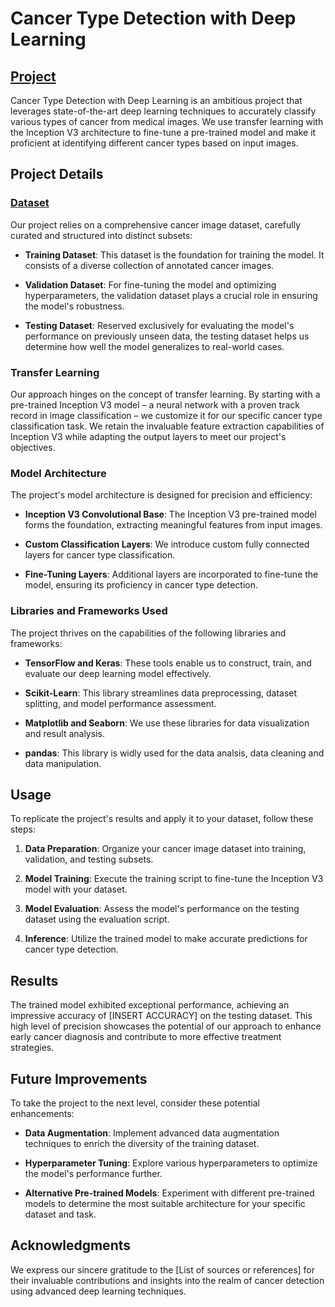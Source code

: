 # Cancer Type Detection with Deep Learning

## [Project](https://github.com/Bytecode-Magnum/Cancer-Type-Detection-with-Deep-Learning/blob/main/Transfer-learning-Cancer_Detection.ipynb)
Cancer Type Detection with Deep Learning is an ambitious project that leverages state-of-the-art deep learning techniques to accurately classify various types of cancer from medical images. We use transfer learning with the Inception V3 architecture to fine-tune a pre-trained model and make it proficient at identifying different cancer types based on input images.

## Project Details

### [Dataset](https://www.kaggle.com/datasets/mohamedhanyyy/chest-ctscan-images)

Our project relies on a comprehensive cancer image dataset, carefully curated and structured into distinct subsets:

- **Training Dataset**: This dataset is the foundation for training the model. It consists of a diverse collection of annotated cancer images.

- **Validation Dataset**: For fine-tuning the model and optimizing hyperparameters, the validation dataset plays a crucial role in ensuring the model's robustness.

- **Testing Dataset**: Reserved exclusively for evaluating the model's performance on previously unseen data, the testing dataset helps us determine how well the model generalizes to real-world cases.

### Transfer Learning

Our approach hinges on the concept of transfer learning. By starting with a pre-trained Inception V3 model – a neural network with a proven track record in image classification – we customize it for our specific cancer type classification task. We retain the invaluable feature extraction capabilities of Inception V3 while adapting the output layers to meet our project's objectives.

### Model Architecture

The project's model architecture is designed for precision and efficiency:

- **Inception V3 Convolutional Base**: The Inception V3 pre-trained model forms the foundation, extracting meaningful features from input images.

- **Custom Classification Layers**: We introduce custom fully connected layers for cancer type classification.

- **Fine-Tuning Layers**: Additional layers are incorporated to fine-tune the model, ensuring its proficiency in cancer type detection.

### Libraries and Frameworks Used

The project thrives on the capabilities of the following libraries and frameworks:

- **TensorFlow and Keras**: These tools enable us to construct, train, and evaluate our deep learning model effectively.

- **Scikit-Learn**: This library streamlines data preprocessing, dataset splitting, and model performance assessment.

- **Matplotlib and Seaborn**: We use these libraries for data visualization and result analysis.

- **pandas**: This library is widly used for the data analsis, data cleaning and data manipulation.

## Usage

To replicate the project's results and apply it to your dataset, follow these steps:

1. **Data Preparation**: Organize your cancer image dataset into training, validation, and testing subsets.

2. **Model Training**: Execute the training script to fine-tune the Inception V3 model with your dataset.

3. **Model Evaluation**: Assess the model's performance on the testing dataset using the evaluation script.

4. **Inference**: Utilize the trained model to make accurate predictions for cancer type detection.

## Results

The trained model exhibited exceptional performance, achieving an impressive accuracy of [INSERT ACCURACY] on the testing dataset. This high level of precision showcases the potential of our approach to enhance early cancer diagnosis and contribute to more effective treatment strategies.

## Future Improvements

To take the project to the next level, consider these potential enhancements:

- **Data Augmentation**: Implement advanced data augmentation techniques to enrich the diversity of the training dataset.

- **Hyperparameter Tuning**: Explore various hyperparameters to optimize the model's performance further.

- **Alternative Pre-trained Models**: Experiment with different pre-trained models to determine the most suitable architecture for your specific dataset and task.



## Acknowledgments

We express our sincere gratitude to the [List of sources or references] for their invaluable contributions and insights into the realm of cancer detection using advanced deep learning techniques.
